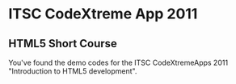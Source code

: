# ITSC CodeXtreme App 2011
## HTML5 Short Course

You've found the demo codes for the ITSC CodeXtremeApps 2011
"Introduction to HTML5 development".
